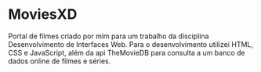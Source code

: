 # MoviesXD
Portal de filmes criado por mim para um trabalho da disciplina Desenvolvimento de Interfaces Web. Para o desenvolvimento utilizei HTML, CSS e JavaScript, além da api TheMovieDB para consulta a um banco de dados online de filmes e séries.
